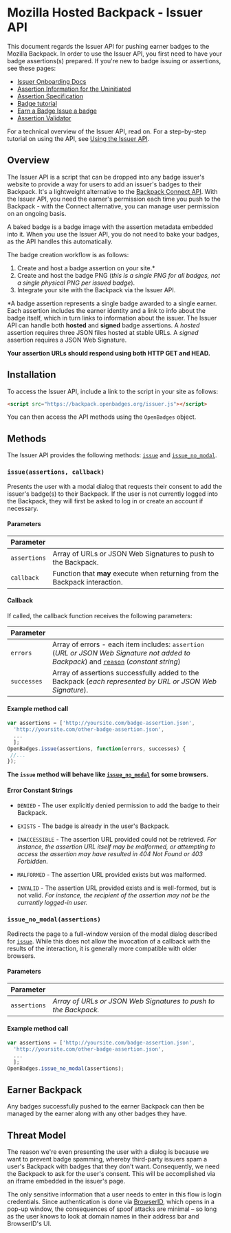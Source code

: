 # Mozilla Hosted Backpack - Issuer API

This document regards the Issuer API for pushing earner badges to the Mozilla Backpack. In order to use the Issuer API, you first need to have your badge assertions(s) prepared. If you're new to badge issuing or assertions, see these pages:

* [Issuer Onboarding Docs](https://wiki.mozilla.org/Badges/Onboarding-Issuer)
* [Assertion Information for the Uninitiated](https://github.com/mozilla/openbadges/wiki/Assertion-Information-for-the-Uninitiated)
* [Assertion Specification](https://github.com/mozilla/openbadges-specification/blob/master/Assertion/latest.md)
* [Badge tutorial](https://badgelab.herokuapp.com/)
* [Earn a Badge Issue a badge](http://weblog.lonelylion.com/2012/03/22/earn-a-badge-issue-a-badge/)
* [Assertion Validator](http://validator.openbadges.org/)

For a technical overview of the Issuer API, read on. For a step-by-step tutorial on using the API, see [Using the Issuer API](https://github.com/mozilla/openbadges/wiki/Using-the-Issuer-API).

## Overview

The Issuer API is a script that can be dropped into any badge issuer's website to provide a way for users to add an issuer's badges to their Backpack. It's a lightweight alternative to the [Backpack Connect API](backpack_connect.md). With the Issuer API, you need the earner's permission each time you push to the Backpack - with the Connect alternative, you can manage user permission on an ongoing basis.

A baked badge is a badge image with the assertion metadata embedded into it. When you use the Issuer API, you do not need to bake your badges, as the API handles this automatically.

The badge creation workflow is as follows:

 1. Create and host a badge assertion on your site.*
 2. Create and host the badge PNG (_this is a single PNG for all badges, not a single physical PNG per issued badge_).
 3. Integrate your site with the Backpack via the Issuer API.

*A badge assertion represents a single badge awarded to a single earner. Each assertion includes the earner identity and a link to info about the badge itself, which in turn links to information about the issuer. The Issuer API can handle both __hosted__ and __signed__ badge assertions. A _hosted_ assertion requires three JSON files hosted at stable URLs. A _signed_ assertion requires a JSON Web Signature.

__Your assertion URLs should respond using both HTTP GET and HEAD.__

## Installation

To access the Issuer API, include a link to the script in your site as follows:

```html
<script src="https://backpack.openbadges.org/issuer.js"></script>
```

You can then access the API methods using the `OpenBadges` object.

## Methods

The Issuer API provides the following methods: [`issue`](#issueassertions-callback) and [`issue_no_modal`](#issue_no_modalassertions).

### `issue(assertions, callback)`

Presents the user with a modal dialog that requests their consent to add the issuer's badge(s) to their Backpack. If the user is not currently logged into the Backpack, they will first be asked to log in or create an account if necessary.

#### Parameters

|Parameter| |
|:---|:---|
|`assertions`|Array of URLs or JSON Web Signatures to push to the Backpack.|
|`callback`|Function that **may** execute when returning from the Backpack interaction.|

#### Callback

If called, the callback function receives the following parameters:

|Parameter| |
|:---|:---|
|`errors`|Array of errors - each item includes: `assertion` (_URL or JSON Web Signature not added to Backpack_) and [`reason`](#error-constant-strings) (_constant string_)|
|`successes`|Array of assertions successfully added to the Backpack (_each represented by URL or JSON Web Signature_).|

#### Example method call

```js
var assertions = ['http://yoursite.com/badge-assertion.json', 
  'http://yoursite.com/other-badge-assertion.json',
  ...
  ];
OpenBadges.issue(assertions, function(errors, successes) {
 //...
}); 
```

__The `issue` method will behave like [`issue_no_modal`](#issue_no_modalassertions) for some browsers.__

#### Error Constant Strings

* `DENIED` - The user explicitly denied permission to add the badge to their Backpack.

* `EXISTS` - The badge is already in the user's Backpack.

* `INACCESSIBLE` - The assertion URL provided could not be retrieved. _For instance, the assertion URL itself may be malformed, or attempting to access the assertion may have resulted in 404 Not Found or 403 Forbidden._

* `MALFORMED` - The assertion URL provided exists but was malformed.

* `INVALID` - The assertion URL provided exists and is well-formed, but is not valid. _For instance, the recipient of the assertion may not be the currently logged-in user._

### `issue_no_modal(assertions)`

Redirects the page to a full-window version of the modal dialog described for [`issue`](#issueassertions-callback). While this does not allow the invocation of a callback with the results of the interaction, it is generally more compatible with older browsers.

#### Parameters

|Parameter| |
|:---|:---|
|`assertions`|_Array of URLs or JSON Web Signatures to push to the Backpack._|

#### Example method call

```js
var assertions = ['http://yoursite.com/badge-assertion.json', 
  'http://yoursite.com/other-badge-assertion.json',
  ...
  ];
OpenBadges.issue_no_modal(assertions); 
```

## Earner Backpack

Any badges successfully pushed to the earner Backpack can then be managed by the earner along with any other badges they have.

## Threat Model

The reason we're even presenting the user with a dialog is because we want to prevent badge spamming, whereby third-party issuers spam a user's Backpack with badges that they don't want. Consequently, we need the Backpack to ask for the user's consent. This will be accomplished via an iframe embedded in the issuer's page.

The only sensitive information that a user needs to enter in this flow is login credentials. Since authentication is done via [BrowserID](https://browserid.org/), which opens in a pop-up window, the consequences of spoof attacks are minimal – so long as the user knows to look at domain names in their address bar and BrowserID's UI.
